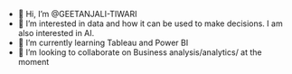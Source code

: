 - 👋 Hi, I’m @GEETANJALI-TIWARI
- 👀 I’m interested in data and how it can be used to make decisions. I am also interested in AI.
- 🌱 I’m currently learning Tableau and Power BI
- 💞️ I’m looking to collaborate on Business analysis/analytics/ at the moment

<!---
GEETANJALI-TIWARI/GEETANJALI-TIWARI is a ✨ special ✨ repository because its `README.md` (this file) appears on your GitHub profile.
You can click the Preview link to take a look at your changes.
--->
